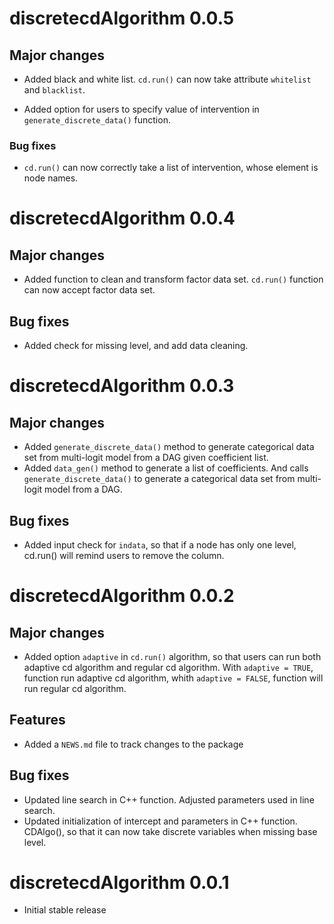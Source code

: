 # discretecdAlgorithm 0.0.5

## Major changes

* Added black and white list. `cd.run()` can now take attribute `whitelist` and `blacklist`.

* Added option for users to specify value of intervention in `generate_discrete_data()` function. 

### Bug fixes

* `cd.run()` can now correctly take a list of intervention, whose element is node names.

# discretecdAlgorithm 0.0.4

## Major changes

* Added function to clean and transform factor data set. `cd.run()` function can now accept factor data set.

## Bug fixes

* Added check for missing level, and add data cleaning.

# discretecdAlgorithm 0.0.3

## Major changes

* Added `generate_discrete_data()` method to generate categorical data set from multi-logit model from a DAG given coefficient list.
* Added `data_gen()` method to generate a list of coefficients. And calls `generate_discrete_data()` to generate a categorical data set from multi-logit model from a DAG.

## Bug fixes
* Added input check for `indata`, so that if a node has only one level, cd.run() will remind users to remove the column. 

# discretecdAlgorithm 0.0.2

## Major changes

* Added option `adaptive` in `cd.run()` algorithm, so that users can run both adaptive cd algorithm and regular cd algorithm. With `adaptive = TRUE`, function run adaptive cd algorithm, whith `adaptive = FALSE`, function will run regular cd algorithm.

## Features

* Added a `NEWS.md` file to track changes to the package

## Bug fixes

* Updated line search in C++ function. Adjusted parameters used in line search.
* Updated initialization of intercept and parameters in C++ function. CDAlgo(), so that it can now take discrete variables when missing base level.

# discretecdAlgorithm 0.0.1

* Initial stable release
